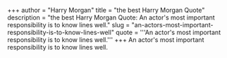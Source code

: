 +++
author = "Harry Morgan"
title = "the best Harry Morgan Quote"
description = "the best Harry Morgan Quote: An actor's most important responsibility is to know lines well."
slug = "an-actors-most-important-responsibility-is-to-know-lines-well"
quote = '''An actor's most important responsibility is to know lines well.'''
+++
An actor's most important responsibility is to know lines well.
